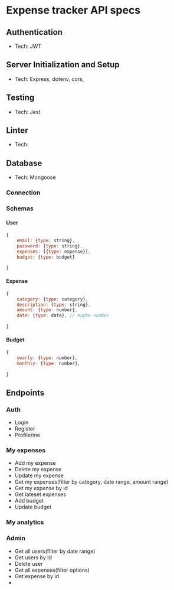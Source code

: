 # Expense tracker API specs

## Authentication
- Tech: JWT


## Server Initialization and Setup
- Tech: Express, dotenv, cors, 

## Testing
- Tech: Jest

## Linter
- Tech: 

## Database
- Tech: Mongoose

### Connection


### Schemas

#### User
```js
{
    email: {type: string},
    password: {type: string},
    expenses: [{type: expense}],
    budget: {type: budget}

}
```    

#### Expense
```js
{
    category: {type: category},
    description: {type: string},
    amount: {type: number},
    date: {type: date}, // maybe number
    
}
```    
#### Budget
```js
{
    yearly: {type: number},
    monthly: {type: number},
    
}
```    

## Endpoints

### Auth
- Login
- Register
- Profile/me

### My expenses
- Add my expense
- Delete my expense
- Update my expense
- Get my expenses(filter by category, date range, amount range)
- Get my expense by id
- Get lateset expenses
- Add budget
- Update budget

### My analytics

### Admin
- Get all users(filter by date range)
- Get users by Id
- Delete user 
- Get all expenses(filter options)
- Get expense by id
- 